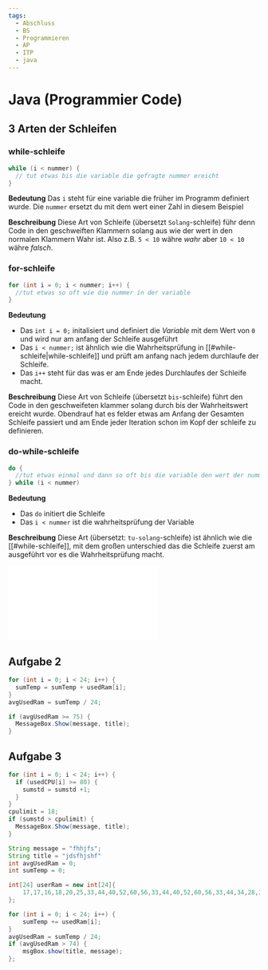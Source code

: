 ```yaml
---
tags:
  - Abschluss
  - BS
  - Programmieren
  - AP
  - ITP
  - java
---
```

# Java (Programmier Code)
## 3 Arten der Schleifen
### while-schleife
```java
while (i < nummer) {
  // tut etwas bis die variable die gefragte nummer ereicht
}
```

**Bedeutung**
Das `i` steht für eine variable die früher im Programm definiert wurde.
Die `nummer` ersetzt du mit dem wert einer Zahl in diesem Beispiel

**Beschreibung**
Diese Art von Schleife (übersetzt `Solang`-schleife) führ denn Code in den geschweiften Klammern solang aus wie der wert in den normalen Klammern Wahr ist. Also z.B. `5 < 10` währe *wahr* aber `10 < 10` währe *falsch*.

### for-schleife
```java
for (int i = 0; i < nummer; i++) {
  //tut etwas so oft wie die nummer in der variable
}
```
**Bedeutung**
- Das `int i = 0;` initalisiert und definiert die *Variable* mit dem Wert von `0` und wird nur am anfang der Schleife ausgeführt
- Das `i < nummer;` ist ähnlich wie die Wahrheitsprüfung in [[#while-schleife|while-schleife]] und prüft am anfang nach jedem durchlaufe der Schleife.
- Das `i++` steht für das was er am Ende jedes Durchlaufes der Schleife macht.

**Beschreibung**
Diese Art von Schleife (übersetzt `bis`-schleife) führt den Code in den geschweifeten klammer solang durch bis der Wahrheitswert ereicht wurde. Obendrauf hat es felder etwas am Anfang der Gesamten Schleife passiert und am Ende jeder Iteration schon im Kopf der schleife zu definieren.

### do-while-schleife
```java
do {
  //tut etwas einmal und dann so oft bis die variable den wert der nummer ereicht
} while (i < nummer)
```
**Bedeutung**
- Das `do` initiert die Schleife
- Das `i < nummer` ist die wahrheitsprüfung der Variable

**Beschreibung**
Diese Art (übersetzt: `tu-solang`-schleife) ist ähnlich wie die [[#while-schleife]], mit dem großen unterschied das die Schleife zuerst am ausgeführt vor es die Wahrheitsprüfung macht.


![APV](Programmieren_1.pdf#page=3)
## Aufgabe 2
```java
for (int i = 0; i < 24; i++) {
  sumTemp = sumTemp + usedRam[i];
}
avgUsedRam = sumTemp / 24;

if (avgUsedRam >= 75) {
  MessageBox.Show(message, title);
}
```

## Aufgabe 3
```java
for (int i = 0; i < 24; i++) {
  if (usedCPU[i] >= 80) {
    sumstd = sumstd +1;
  }
}
cpulimit = 18;
if (sumstd > cpulimit) {
  MessageBox.Show(message, title);
}
```









```java
String message = "fhhjfs";
String title = "jdsfhjshf"
int avgUsedRam = 0;
int sumTemp = 0;

int[24] userRam = new int[24]{
	17,17,16,18,20,25,33,44,40,52,60,56,33,44,40,52,60,56,33,44,34,28,23,16
};

for (int i = 0; i < 24; i++) {
	sumTemp += usedRam[i];
}
avgUsedRam = sumTemp / 24;
if (avgUsedRam > 74) {
	msgBox.show(title, message);
};
```